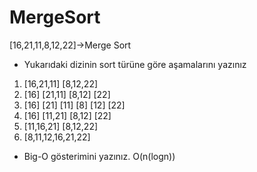 # MergeSort
[16,21,11,8,12,22]->Merge Sort

- Yukarıdaki dizinin sort türüne göre aşamalarını yazınız
1. [16,21,11]      [8,12,22]
2. [16] [21,11]    [8,12] [22]
3. [16] [21] [11]  [8] [12] [22]
4. [16] [11,21]    [8,12] [22]
5. [11,16,21]      [8,12,22]
6. [8,11,12,16,21,22]

- Big-O gösterimini yazınız.
O(n(logn))